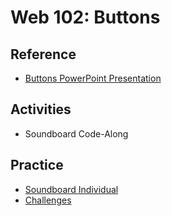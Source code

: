 # Web 102: Buttons

## Reference
- <a href="Lecture.pptx" target="_blank">Buttons PowerPoint Presentation</a>

## Activities
- Soundboard Code-Along

## Practice
- [Soundboard Individual](SoundboardIndividualInstructions.md)
- [Challenges](Challenges.md)
